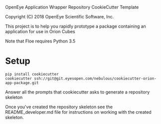 OpenEye Application Wrapper Repository CookieCutter Template

Copyright (C) 2018 OpenEye Scientific Software, Inc.


This project is to help you rapidly prototype a package containing an application for use in Orion Cubes

Note that Floe requires Python 3.5

# Setup
    pip install cookiecutter
    cookiecutter ssh://git@git.eyesopen.com/nebulous/cookiecutter-orion-app-package.git


Answer all the prompts that cookiecutter asks to generate a repository skeleton

Once you've created the repository skeleton see the README_developer.md file for
instructions on working with the created skeleton.



